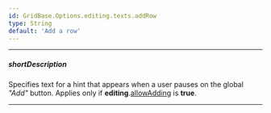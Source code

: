 ```yaml
---
id: GridBase.Options.editing.texts.addRow
type: String
default: 'Add a row'
---
```

---
##### shortDescription
Specifies text for a hint that appears when a user pauses on the global *"Add"* button. Applies only if **editing**.[allowAdding](/api-reference/10%20UI%20Components/dxDataGrid/1%20Configuration/editing/allowAdding.md '{basewidgetpath}/Configuration/editing/#allowAdding') is **true**.

---
